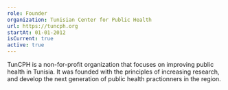 ```yaml
---
role: Founder
organization: Tunisian Center for Public Health
url: https://tuncph.org
startAt: 01-01-2012
isCurrent: true
active: true
---
```


TunCPH is a non-for-profit organization that focuses on improving public health in Tunisia. It was founded with the principles of increasing research, and develop the next generation of public health practionners in the region.
